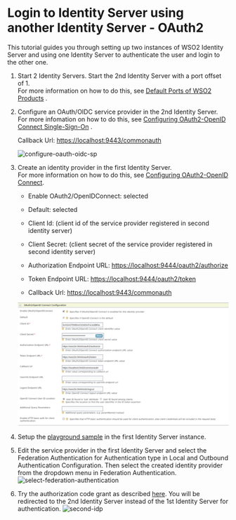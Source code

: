 # Login to Identity Server using another Identity Server - OAuth2

This tutorial guides you through setting up two instances of WSO2
Identity Server and using one Identity Server to authenticate the user
and login to the other one.

1.  Start 2 Identity Servers. Start the 2nd Identity Server with a port
    offset of 1.  
    For more information on how to do this, see [Default Ports of WSO2
    Products](../../references/default-ports-of-wso2-products#changing-the-offset-for-default-ports)
    .
2.  Configure an OAuth/OIDC service provider in the 2nd Identity
    Server.  
    For more infomation on how to do this, see [Configuring
    OAuth2-OpenID Connect
    Single-Sign-On](../../learn/configuring-oauth2-openid-connect-single-sign-on)
    .

    Callback Url: <https://localhost:9443/commonauth>

    ![configure-oauth-oidc-sp](../assets/img/using-wso2-identity-server/configure-oauth-oidc-sp.png)

3.  Create an identity provider in the first Identity Server.  
    For more information on how to do this, see [Configuring
    OAuth2-OpenID Connect](../../learn/configuring-oauth2-openid-connect).

    -   Enable OAuth2/OpenIDConnect: selected

    -   Default: selected

    -   Client Id: (client id of the service provider registered in
        second identity server)

    -   Client Secret: (client secret of the service provider registered
        in second identity server)

    -   Authorization Endpoint URL:
        <https://localhost:9444/oauth2/authorize>

    -   Token Endpoint URL: <https://localhost:9444/oauth2/token>

    -   Callback Url: <https://localhost:9443/commonauth>

    ![create-an-idp](../assets/img/using-wso2-identity-server/create-an-idp.png)   

4.  Setup the [playground sample](../../learn/setting-up-the-sample-webapp) in the
    first Identity Server instance.
5.  Edit the service provider in the first Identity Server and select
    the Federation Authentication for Authentication type in Local and
    Outbound Authentication Configuration. Then select the created
    identity provider from the dropdown menu in Federation
    Authentication.  
    ![select-federation-authentication](../assets/img/using-wso2-identity-server/select-federation-authentication.png)
6.  Try the authorization code grant as described
    [here](../../learn/try-authorization-code-grant). You will be redirected to
    the 2nd Identity Server instead of the 1st Identity Server for
    authentication.
    ![second-idp](../assets/img/using-wso2-identity-server/second-idp.png) 
